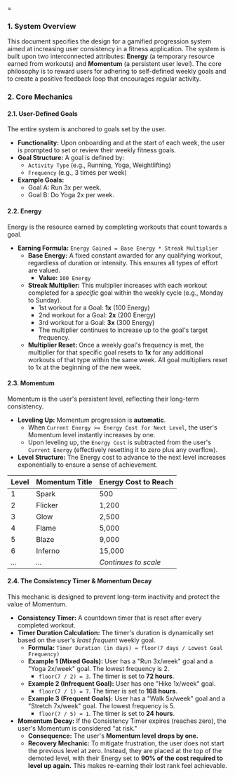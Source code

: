 =

### 1. System Overview

This document specifies the design for a gamified progression system aimed at increasing user consistency in a fitness application. The system is built upon two interconnected attributes: **Energy** (a temporary resource earned from workouts) and **Momentum** (a persistent user level). The core philosophy is to reward users for adhering to self-defined weekly goals and to create a positive feedback loop that encourages regular activity.

### 2. Core Mechanics

#### 2.1. User-Defined Goals

The entire system is anchored to goals set by the user.

* **Functionality:** Upon onboarding and at the start of each week, the user is prompted to set or review their weekly fitness goals.
* **Goal Structure:** A goal is defined by:
    * `Activity Type` (e.g., Running, Yoga, Weightlifting)
    * `Frequency` (e.g., 3 times per week)
* **Example Goals:**
    * Goal A: Run 3x per week.
    * Goal B: Do Yoga 2x per week.

#### 2.2. Energy

Energy is the resource earned by completing workouts that count towards a goal.

* **Earning Formula:** `Energy Gained = Base Energy * Streak Multiplier`
    * **Base Energy:** A fixed constant awarded for any qualifying workout, regardless of duration or intensity. This ensures all types of effort are valued.
        * **Value:** `100 Energy`
    * **Streak Multiplier:** This multiplier increases with each workout completed for a *specific* goal within the weekly cycle (e.g., Monday to Sunday).
        * 1st workout for a Goal: **1x** (100 Energy)
        * 2nd workout for a Goal: **2x** (200 Energy)
        * 3rd workout for a Goal: **3x** (300 Energy)
        * The multiplier continues to increase up to the goal's target frequency.
    * **Multiplier Reset:** Once a weekly goal's frequency is met, the multiplier for that specific goal resets to **1x** for any additional workouts of that type within the same week. All goal multipliers reset to 1x at the beginning of the new week.

#### 2.3. Momentum

Momentum is the user's persistent level, reflecting their long-term consistency.

* **Leveling Up:** Momentum progression is **automatic**.
    * When `Current Energy >= Energy Cost for Next Level`, the user's Momentum level instantly increases by one.
    * Upon leveling up, the `Energy Cost` is subtracted from the user's `Current Energy` (effectively resetting it to zero plus any overflow).
* **Level Structure:** The Energy cost to advance to the next level increases exponentially to ensure a sense of achievement.

| Level | Momentum Title | Energy Cost to Reach |
| :---- | :------------- | :------------------- |
| 1     | Spark          | 500                  |
| 2     | Flicker        | 1,200                |
| 3     | Glow           | 2,500                |
| 4     | Flame          | 5,000                |
| 5     | Blaze          | 9,000                |
| 6     | Inferno        | 15,000               |
| *...* | *...*          | *Continues to scale* |

#### 2.4. The Consistency Timer & Momentum Decay

This mechanic is designed to prevent long-term inactivity and protect the value of Momentum.

* **Consistency Timer:** A countdown timer that is reset after every completed workout.
* **Timer Duration Calculation:** The timer's duration is dynamically set based on the user's *least frequent* weekly goal.
    * **Formula:** `Timer Duration (in days) = floor(7 days / Lowest Goal Frequency)`
    * **Example 1 (Mixed Goals):** User has a "Run 3x/week" goal and a "Yoga 2x/week" goal. The lowest frequency is 2.
        * `floor(7 / 2) = 3`. The timer is set to **72 hours**.
    * **Example 2 (Infrequent Goal):** User has one "Hike 1x/week" goal.
        * `floor(7 / 1) = 7`. The timer is set to **168 hours**.
    * **Example 3 (Frequent Goals):** User has a "Walk 5x/week" goal and a "Stretch 7x/week" goal. The lowest frequency is 5.
        * `floor(7 / 5) = 1`. The timer is set to **24 hours**.
* **Momentum Decay:** If the Consistency Timer expires (reaches zero), the user's Momentum is considered "at risk."
    * **Consequence:** The user's **Momentum level drops by one.**
    * **Recovery Mechanic:** To mitigate frustration, the user does not start the previous level at zero. Instead, they are placed at the top of the demoted level, with their Energy set to **90% of the cost required to level up again.** This makes re-earning their lost rank feel achievable.